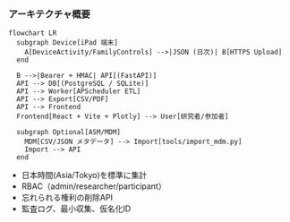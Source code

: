 ### アーキテクチャ概要

```mermaid
flowchart LR
  subgraph Device[iPad 端末]
    A[DeviceActivity/FamilyControls] -->|JSON (日次)| B[HTTPS Upload]
  end

  B -->|Bearer + HMAC| API[(FastAPI)]
  API --> DB[(PostgreSQL / SQLite)]
  API --> Worker[APScheduler ETL]
  API --> Export[CSV/PDF]
  API --> Frontend
  Frontend[React + Vite + Plotly] --> User[研究者/参加者]

  subgraph Optional[ASM/MDM]
    MDM[CSV/JSON メタデータ] --> Import[tools/import_mdm.py]
    Import --> API
  end
```

- 日本時間(Asia/Tokyo)を標準に集計
- RBAC（admin/researcher/participant）
- 忘れられる権利の削除API
- 監査ログ、最小収集、仮名化ID

